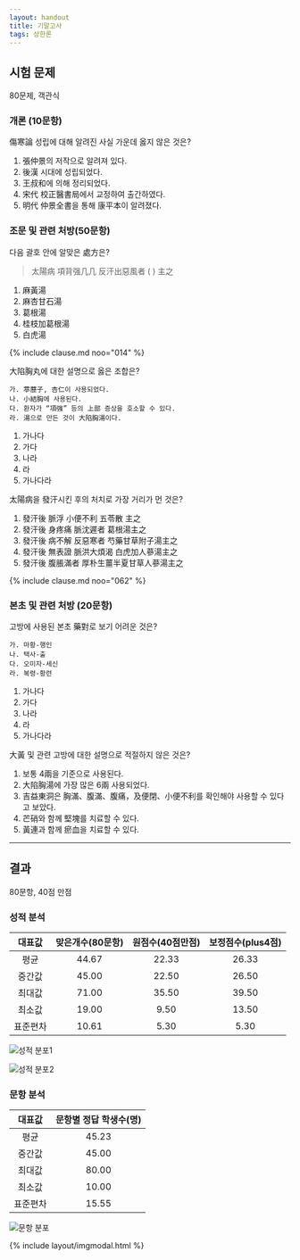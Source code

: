 ```yaml
---
layout: handout
title: 기말고사
tags: 상한론
---
```


## 시험 문제

80문제, 객관식

### 개론 (10문항)

傷寒論 성립에 대해 알려진 사실 가운데 옳지 않은 것은?
1. 張仲景의 저작으로 알려져 있다.
2. 後漢 시대에 성립되었다.
3. 王叔和에 의해 정리되었다.
4. 宋代 校正醫書局에서 교정하여 출간하였다.
5. 明代 仲景全書을 통해 康平本이 알려졌다.

### 조문 및 관련 처방(50문항)

다음 괄호 안에 알맞은 處方은?

> 太陽病 項背强几几 反汗出惡風者 (  ) 主之

1. 麻黃湯
2. 麻杏甘石湯
3. 葛根湯
4. 桂枝加葛根湯
5. 白虎湯

{% include clause.md noo="014" %}

大陷胸丸에 대한 설명으로 옳은 조합은?

```
가. 葶藶子, 杏仁이 사용되었다.
나. 小結胸에 사용된다.
다. 환자가 “項强” 등의 上部 증상을 호소할 수 있다.
라. 湯으로 만든 것이 大陷胸湯이다.
```

1. 가나다
2. 가다
3. 나라
4. 라
5. 가나다라


太陽病을 發汗시킨 후의 처치로 가장 거리가 먼 것은?
1. 發汗後 脈浮 小便不利 五苓散 主之
2. 發汗後 身疼痛 脈沈遲者 葛根湯主之
3. 發汗後 病不解 反惡寒者 芍藥甘草附子湯主之
4. 發汗後 無表證 脈洪大煩渴 白虎加人蔘湯主之
5. 發汗後 腹脹滿者 厚朴生薑半夏甘草人蔘湯主之

{% include clause.md noo="062" %}

### 본초 및 관련 처방 (20문항)

고방에 사용된 본초 藥對로 보기 어려운 것은?

```
가. 마황-행인
나. 택사-출
다. 오미자-세신
라. 복령-황련
```

1. 가나다
2. 가다
3. 나라
4. 라
5. 가나다라


大黃 및 관련 고방에 대한 설명으로 적절하지 않은 것은?
1. 보통 4兩을 기준으로 사용된다.
2. 大陷胸湯에 가장 많은 6兩 사용되었다.
3. 吉益東洞은 胸滿、腹滿、腹痛，及便閉、小便不利를 확인해야 사용할 수 있다고 보았다.
4. 芒硝와 함께 堅塊를 치료할 수 있다.
5. 黃連과 함께 瘀血을 치료할 수 있다.

***

## 결과

80문항, 40점 만점

### 성적 분석

| 대표값  | 맞은개수(80문항) | 원점수(40점만점) | 보정점수(plus4점) |
|:------:|:--------:|:---------:|:--------:|
| 평균   | 44.67  | 22.33   | 26.33  |
| 중간값  | 45.00  | 22.50   | 26.50  |
| 최대값  | 71.00  | 35.50   | 39.50  |
| 최소값  | 19.00  | 9.50    | 13.50  |
| 표준편차 | 10.61  | 5.30    | 5.30   |

![성적 분포1]({{site.baseurl}}/img/etc/examination/180620result1.png)

![성적 분포2]({{site.baseurl}}/img/etc/examination/180620result2.png)

### 문항 분석

| 대표값  | 문항별 정답 학생수(명) |
|:------:|:-----------:|
| 평균   | 45.23    |
| 중간값  | 45.00   |
| 최대값  | 80.00   |
| 최소값  | 10.00   |
| 표준편차 | 15.55 |

![문항 분포]({{site.baseurl}}/img/etc/examination/180620result3.png)



{% include layout/imgmodal.html %}
